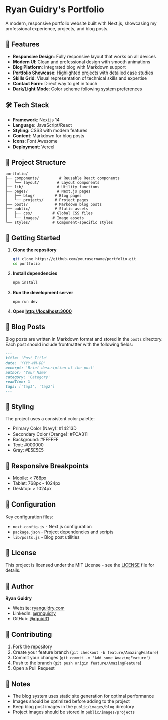 # Ryan Guidry's Portfolio

A modern, responsive portfolio website built with Next.js, showcasing my professional experience, projects, and blog posts.

## 🚀 Features

- **Responsive Design**: Fully responsive layout that works on all devices
- **Modern UI**: Clean and professional design with smooth animations
- **Blog Platform**: Integrated blog with Markdown support
- **Portfolio Showcase**: Highlighted projects with detailed case studies
- **Skills Grid**: Visual representation of technical skills and expertise
- **Contact Form**: Direct way to get in touch
- **Dark/Light Mode**: Color scheme following system preferences

## 🛠 Tech Stack

- **Framework**: Next.js 14
- **Language**: JavaScript/React
- **Styling**: CSS3 with modern features
- **Content**: Markdown for blog posts
- **Icons**: Font Awesome
- **Deployment**: Vercel

## 📁 Project Structure

```
portfolio/
├── components/         # Reusable React components
│   └── layout/        # Layout components
├── lib/               # Utility functions
├── pages/             # Next.js pages
│   ├── blog/         # Blog pages
│   └── projects/     # Project pages
├── posts/            # Markdown blog posts
├── public/           # Static assets
│   ├── css/         # Global CSS files
│   └── images/      # Image assets
└── styles/          # Component-specific styles
```

## 🚀 Getting Started

1. **Clone the repository**
   ```bash
   git clone https://github.com/yourusername/portfolio.git
   cd portfolio
   ```

2. **Install dependencies**
   ```bash
   npm install
   ```

3. **Run the development server**
   ```bash
   npm run dev
   ```

4. **Open [http://localhost:3000](http://localhost:3000)**

## 📝 Blog Posts

Blog posts are written in Markdown format and stored in the `posts` directory. Each post should include frontmatter with the following fields:

```markdown
---
title: 'Post Title'
date: 'YYYY-MM-DD'
excerpt: 'Brief description of the post'
author: 'Your Name'
category: 'Category'
readTime: X
tags: ['tag1', 'tag2']
---
```

## 🎨 Styling

The project uses a consistent color palette:
- Primary Color (Navy): #14213D
- Secondary Color (Orange): #FCA311
- Background: #FFFFFF
- Text: #000000
- Gray: #E5E5E5

## 📱 Responsive Breakpoints

- Mobile: < 768px
- Tablet: 768px - 1024px
- Desktop: > 1024px

## 🔧 Configuration

Key configuration files:
- `next.config.js` - Next.js configuration
- `package.json` - Project dependencies and scripts
- `lib/posts.js` - Blog post utilities

## 📄 License

This project is licensed under the MIT License - see the [LICENSE](LICENSE) file for details.

## 👤 Author

**Ryan Guidry**
- Website: [ryanguidry.com](https://ryanguidry.com)
- LinkedIn: [@rmguidry](https://linkedin.com/in/rmguidry)
- GitHub: [@rguid31](https://github.com/rguid31)

## 🤝 Contributing

1. Fork the repository
2. Create your feature branch (`git checkout -b feature/AmazingFeature`)
3. Commit your changes (`git commit -m 'Add some AmazingFeature'`)
4. Push to the branch (`git push origin feature/AmazingFeature`)
5. Open a Pull Request

## 📝 Notes

- The blog system uses static site generation for optimal performance
- Images should be optimized before adding to the project
- Keep blog post images in the `public/images/blog` directory
- Project images should be stored in `public/images/projects`
